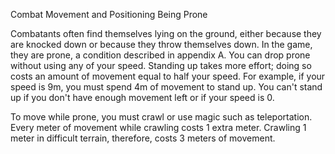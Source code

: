 Combat
Movement and Positioning
Being Prone
<p>
  Combatants often find themselves lying on the ground, either because they are knocked down or because they throw themselves down. In the game, they are prone, a condition described in appendix A. You can drop prone without using any of your speed. Standing up takes more effort; doing so costs an amount of movement equal to half your speed. For example, if your speed is 9m, you must spend 4m of movement to stand up. You can't stand up if you don't have enough movement left or if your speed is 0.
</p>
<p>
  To move while prone, you must crawl or use magic such as teleportation. Every meter of movement while crawling costs 1 extra meter. Crawling 1 meter in difficult terrain, therefore, costs 3 meters of movement.
</p>
